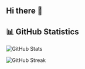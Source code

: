 ## Hi there 👋

## 📊 GitHub Statistics

![GitHub Stats](https://github-readme-stats.vercel.app/api?username=ArtemLazarchuk&show_icons=true&theme=tokyonight)

![GitHub Streak](https://streak-stats.demolab.com?user=ArtemLazarchuk&theme=tokyonight&date_format=j%20M%5B%20Y%5D)
